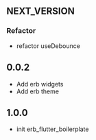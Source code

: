 ## NEXT_VERSION

### Refactor

- refactor useDebounce

## 0.0.2

- Add erb widgets
- Add erb theme

## 1.0.0

- init erb_flutter_boilerplate
